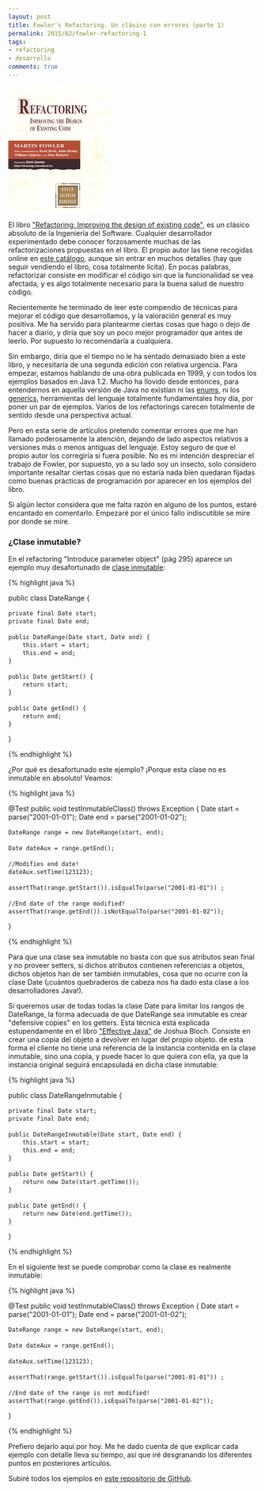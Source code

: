 ```yaml
---
layout: post
title: Fowler's Refactoring. Un clásico con errores (parte 1)
permalink: 2015/02/fowler-refactoring-1
tags:
- refactoring
- desarrollo
comments: true
---
```


![Refactoring, el libro](/public/pictures/refactoring_fowler.jpg)

El libro ["Refactoring: Improving the design of existing code"](http://www.amazon.es/Refactoring-Improving-Design-Existing-Technology/dp/0201485672/ref=sr_1_1?ie=UTF8&qid=1423418116&sr=8-1&keywords=Refactoring), es un clásico absoluto de la Ingeniería del Software. Cualquier desarrollador experimentado debe conocer forzosamente muchas de las refactorizaciones propuestas en el libro. El propio autor las tiene recogidas online en [este catálogo](http://refactoring.com/catalog/), aunque sin entrar en muchos detalles (hay que seguir vendiendo el libro, cosa totalmente lícita). En pocas palabras, refactorizar consiste en modificar el código sin que la funcionalidad se vea afectada, y es algo totalmente necesario para la buena salud de nuestro código.

<!--break-->

Recientemente he terminado de leer este compendio de técnicas para mejorar el código que desarrollamos, y la valoración general es muy positiva. Me ha servido para plantearme ciertas cosas que hago o dejo de hacer a diario, y diría que soy un poco mejor programador que antes de leerlo. Por supuesto lo recomendaría a cualquiera.

Sin embargo, diría que el tiempo no le ha sentado demasiado bien a este libro, y necesitaría de una segunda edición con relativa urgencia. Para empezar, estamos hablando de una obra publicada en 1999, y con todos los ejemplos basados en Java 1.2. Mucho ha llovido desde entonces, para entendernos en aquella versión de Java no existían ni las [enums](http://docs.oracle.com/javase/tutorial/java/javaOO/enum.html), ni los [generics](http://docs.oracle.com/javase/tutorial/java/generics/why.html), herramientas del lenguaje totalmente fundamentales hoy día, por poner un par de ejemplos. Varios de los refactorings carecen totalmente de sentido desde una perspectiva actual.

Pero en esta serie de artículos pretendo comentar errores que me han llamado poderosamente la atención, dejando de lado aspectos relativos a versiones más o menos antiguas del lenguaje. Estoy seguro de que el propio autor los corregiría si fuera posible. No es mi intención despreciar el trabajo de Fowler, por supuesto, yo a su lado soy un insecto, solo considero importante resaltar ciertas cosas que no estaría nada bien quedaran fijadas como buenas prácticas de programación por aparecer en los ejemplos del libro.

Si algún lector considera que me falta razón en alguno de los puntos, estaré encantado en comentarlo. Empezaré por el único fallo indiscutible se mire por donde se mire.

### ¿Clase inmutable?

En el refactoring "Introduce parameter object" (pág 295) aparece un ejemplo muy desafortunado de [clase inmutable](http://howtodoinjava.com/2012/10/28/how-to-make-a-java-class-immutable/):

{% highlight java %}

public class DateRange {
    
    private final Date start;
    private final Date end;

    public DateRange(Date start, Date end) {
        this.start = start;
        this.end = end;
    }

    public Date getStart() {
        return start;
    }

    public Date getEnd() {
        return end;
    }
}

{% endhighlight %}

¿Por qué es desafortunado este ejemplo? ¡Porque esta clase no es inmutable en absoluto! Veamos:

{% highlight java %}

@Test
public void testInmutableClass() throws Exception {
    Date start = parse("2001-01-01");
    Date end = parse("2001-01-02");

    DateRange range = new DateRange(start, end);

    Date dateAux = range.getEnd();
    
    //Modifies end date!
    dateAux.setTime(123123);

    assertThat(range.getStart()).isEqualTo(parse("2001-01-01")) ;
    
    //End date of the range modified!
    assertThat(range.getEnd()).isNotEqualTo(parse("2001-01-02"));
}

{% endhighlight %}

Para que una clase sea inmutable no basta con que sus atributos sean final y no proveer setters, si dichos atributos contienen referencias a objetos, dichos objetos han de ser también inmutables, cosa que no ocurre con la clase Date (¡cuántos quebraderos de cabeza nos ha dado esta clase a los desarrolladores Java!).

Si queremos usar de todas todas la clase Date para limitar los rangos de DateRange, la forma adecuada de que DateRange sea inmutable es crear "defensive copies" en los getters. Esta técnica está explicada estupendamente en el libro ["Effective Java"](http://www.amazon.es/Effective-Java-Programming-Language-Guide/dp/0321356683/ref=sr_1_1?ie=UTF8&qid=1423422393&sr=8-1&keywords=Effective+Java) de Joshua Bloch. Consiste en crear una copia del objeto a devolver en lugar del propio objeto. de esta forma el cliente no tiene una referencia de la instancia contenida en la clase inmutable, sino una copia, y puede hacer lo que quiera con ella, ya que la instancia original seguirá encapsulada en dicha clase inmutable:

{% highlight java %}

public class DateRangeInmutable {

    private final Date start;
    private final Date end;

    public DateRangeInmutable(Date start, Date end) {
        this.start = start;
        this.end = end;
    }

    public Date getStart() {
        return new Date(start.getTime());
    }

    public Date getEnd() {
        return new Date(end.getTime());
    }
}

{% endhighlight %}

En el siguiente test se puede comprobar como la clase es realmente inmutable:

{% highlight java %}

@Test
public void testInmutableClass() throws Exception {
    Date start = parse("2001-01-01");
    Date end = parse("2001-01-02");

    DateRange range = new DateRange(start, end);

    Date dateAux = range.getEnd();

    dateAux.setTime(123123);

    assertThat(range.getStart()).isEqualTo(parse("2001-01-01")) ;

    //End date of the range is not modified!
    assertThat(range.getEnd()).isEqualTo(parse("2001-01-02"));
}

{% endhighlight %}

Prefiero dejarlo aquí por hoy. Me he dado cuenta de que explicar cada ejemplo con detalle lleva su tiempo, así que iré desgranando los diferentes puntos en posteriores artículos.

Subiré todos los ejemplos en [este repositorio de GitHub](https://github.com/raulavila/fowlers-refactoring-errors).



